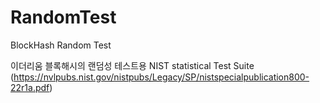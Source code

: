 # RandomTest
BlockHash Random Test

이더리움 블록해시의 랜덤성 테스트용
NIST statistical Test Suite (https://nvlpubs.nist.gov/nistpubs/Legacy/SP/nistspecialpublication800-22r1a.pdf) 
